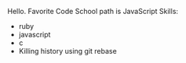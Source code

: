 Hello.
Favorite Code School path is JavaScript
Skills:
* ruby
* javascript
* c
* Killing history using git rebase
